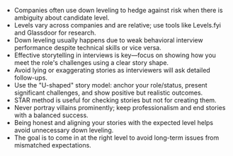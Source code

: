 - Companies often use down leveling to hedge against risk when there is ambiguity about candidate level.
- Levels vary across companies and are relative; use tools like Levels.fyi and Glassdoor for research.
- Down leveling usually happens due to weak behavioral interview performance despite technical skills or vice versa.
- Effective storytelling in interviews is key—focus on showing how you meet the role's challenges using a clear story shape.
- Avoid lying or exaggerating stories as interviewers will ask detailed follow-ups.
- Use the "U-shaped" story model: anchor your role/status, present significant challenges, and show positive but realistic outcomes.
- STAR method is useful for checking stories but not for creating them.
- Never portray villains prominently; keep professionalism and end stories with a balanced success.
- Being honest and aligning your stories with the expected level helps avoid unnecessary down leveling.
- The goal is to come in at the right level to avoid long-term issues from mismatched expectations.